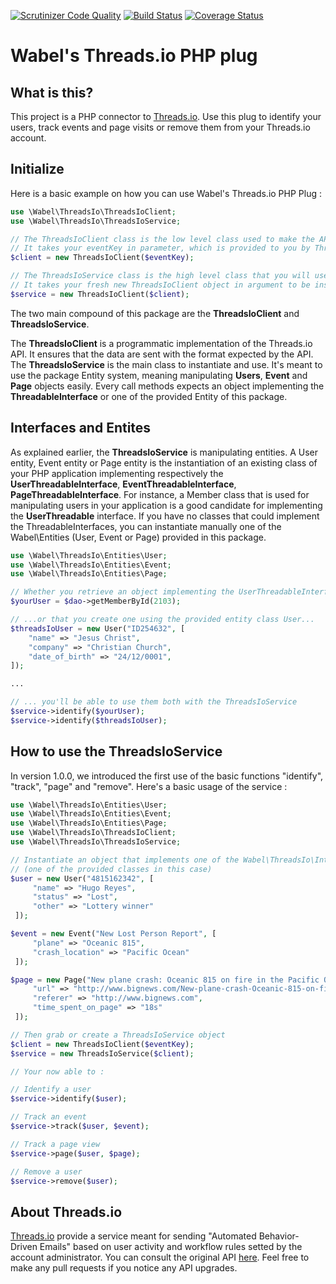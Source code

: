 [![Scrutinizer Code Quality](https://scrutinizer-ci.com/g/Wabel/threads-io-php-plug/badges/quality-score.png?b=master)](https://scrutinizer-ci.com/g/Wabel/threads-io-php-plug/?branch=1.0)
[![Build Status](https://travis-ci.org/Wabel/threads-io-php-plug.svg?branch=master)](https://travis-ci.org/Wabel/threads-io-php-plug)
[![Coverage Status](https://coveralls.io/repos/Wabel/threads-io-php-plug/badge.svg?branch=master&service=github)](https://coveralls.io/github/Wabel/threads-io-php-plug?branch=master)

Wabel's Threads.io PHP plug
===========================

What is this?
-------------

This project is a PHP connector to [Threads.io](http://threads.io). Use this plug to identify your users, track events and page visits or remove them from your Threads.io account.

Initialize
----------

Here is a basic example on how you can use Wabel's Threads.io PHP Plug :

```php
use \Wabel\ThreadsIo\ThreadsIoClient;
use \Wabel\ThreadsIo\ThreadsIoService;

// The ThreadsIoClient class is the low level class used to make the API calls.
// It takes your eventKey in parameter, which is provided to you by Threads.io
$client = new ThreadsIoClient($eventKey);

// The ThreadsIoService class is the high level class that you will use with the Entities to make your API Calls
// It takes your fresh new ThreadsIoClient object in argument to be instantiate
$service = new ThreadsIoClient($client);
```

The two main compound of this package are the **ThreadsIoClient** and **ThreadsIoService**.

The **ThreadsIoClient** is a programmatic implementation of the Threads.io API. It ensures that the data are sent with the format expected by the API.
The **ThreadsIoService** is the main class to instantiate and use. It's meant to use the package Entity system, meaning manipulating **Users**, **Event** and **Page** objects easily. Every call methods expects an object implementing the **<Entity>ThreadableInterface** or one of the provided Entity of this package.

Interfaces and Entites
----------------------

As explained earlier, the **ThreadsIoService** is manipulating entities. A User entity, Event entity or Page entity is the instantiation of an existing class of your PHP application implementing respectively the **UserThreadableInterface**, **EventThreadableInterface**, **PageThreadableInterface**. For instance, a Member class that is used for manipulating users in your application is a good candidate for implementing the **UserThreadable** interface.
If you have no classes that could implement the ThreadableInterfaces, you can instantiate manually one of the Wabel\Entities (User, Event or Page) provided in this package.

```php
use \Wabel\ThreadsIo\Entities\User;
use \Wabel\ThreadsIo\Entities\Event;
use \Wabel\ThreadsIo\Entities\Page;

// Whether you retrieve an object implementing the UserThreadableInterface from your DB...
$yourUser = $dao->getMemberById(2103);

// ...or that you create one using the provided entity class User...
$threadsIoUser = new User("ID254632", [
    "name" => "Jesus Christ",
    "company" => "Christian Church",
    "date_of_birth" => "24/12/0001",
]);

...

// ... you'll be able to use them both with the ThreadsIoService
$service->identify($yourUser);
$service->identify($threadsIoUser);
```

How to use the ThreadsIoService
-------------------------------

In version 1.0.0, we introduced the first use of the basic functions "identify", "track", "page" and "remove".
Here's a basic usage of the service :


```php
use \Wabel\ThreadsIo\Entities\User;
use \Wabel\ThreadsIo\Entities\Event;
use \Wabel\ThreadsIo\Entities\Page;
use \Wabel\ThreadsIo\ThreadsIoClient;
use \Wabel\ThreadsIo\ThreadsIoService;

// Instantiate an object that implements one of the Wabel\ThreadsIo\Interfaces
// (one of the provided classes in this case)
$user = new User("4815162342", [
     "name" => "Hugo Reyes",
     "status" => "Lost",
     "other" => "Lottery winner"
 ]);

$event = new Event("New Lost Person Report", [
     "plane" => "Oceanic 815",
     "crash_location" => "Pacific Ocean"
 ]);

$page = new Page("New plane crash: Oceanic 815 on fire in the Pacific Ocean", [
     "url" => "http://www.bignews.com/New-plane-crash-Oceanic-815-on-fire-in-the-Pacific-Ocean",
     "referer" => "http://www.bignews.com",
     "time_spent_on_page" => "18s"
 ]);

// Then grab or create a ThreadsIoService object
$client = new ThreadsIoClient($eventKey);
$service = new ThreadsIoService($client);

// Your now able to :

// Identify a user
$service->identify($user);

// Track an event
$service->track($user, $event);

// Track a page view
$service->page($user, $page);

// Remove a user
$service->remove($user);

```

About Threads.io
----------------
[Threads.io](https://threads.io/) provide a service meant for sending "Automated Behavior-Driven Emails" based on user activity and workflow rules setted by the account administrator.
You can consult the original API [here](https://docs.threads.io/). Feel free to make any pull requests if you notice any API upgrades.